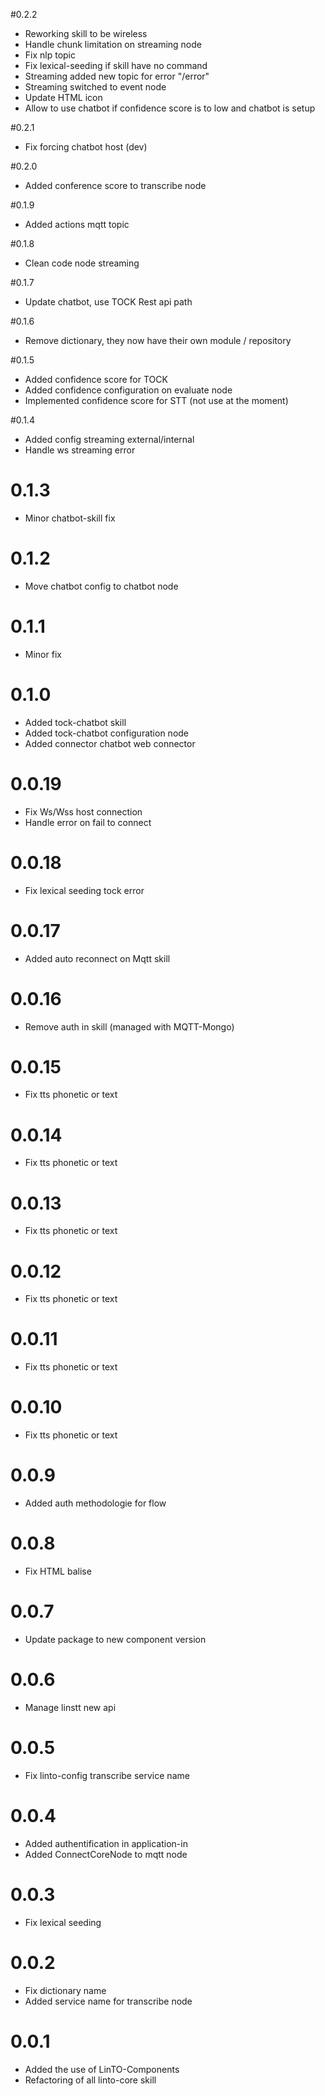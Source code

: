 #0.2.2
- Reworking skill to be wireless
- Handle chunk limitation on streaming node
- Fix nlp topic
- Fix lexical-seeding if skill have no command
- Streaming added new topic for error "/error"
- Streaming switched to event node
- Update HTML icon
- Allow to use chatbot if confidence score is to low and chatbot is setup

#0.2.1
- Fix forcing chatbot host (dev)

#0.2.0
- Added conference score to transcribe node

#0.1.9
- Added actions mqtt topic

#0.1.8
- Clean code node streaming

#0.1.7
- Update chatbot, use TOCK Rest api path

#0.1.6
- Remove dictionary, they now have their own module / repository

#0.1.5
- Added confidence score for TOCK
- Added confidence configuration on evaluate node
- Implemented confidence score for STT (not use at the moment)

#0.1.4
- Added config streaming external/internal
- Handle ws streaming error

# 0.1.3
- Minor chatbot-skill fix

# 0.1.2
- Move chatbot config to chatbot node

# 0.1.1
- Minor fix

# 0.1.0
- Added tock-chatbot skill
- Added tock-chatbot configuration node
- Added connector chatbot web connector
# 0.0.19
- Fix Ws/Wss host connection
- Handle error on fail to connect

# 0.0.18
- Fix lexical seeding tock error

# 0.0.17
- Added auto reconnect on Mqtt skill

# 0.0.16
- Remove auth in skill (managed with MQTT-Mongo)

# 0.0.15
- Fix tts phonetic or text

# 0.0.14
- Fix tts phonetic or text

# 0.0.13
- Fix tts phonetic or text

# 0.0.12
- Fix tts phonetic or text

# 0.0.11
- Fix tts phonetic or text

# 0.0.10
- Fix tts phonetic or text

# 0.0.9
- Added auth methodologie for flow

# 0.0.8
- Fix HTML balise

# 0.0.7
- Update package to new component version

# 0.0.6
- Manage linstt new api

# 0.0.5
- Fix linto-config transcribe service name

# 0.0.4
- Added authentification in application-in
- Added ConnectCoreNode to mqtt node

# 0.0.3
- Fix lexical seeding

# 0.0.2
- Fix dictionary name
- Added service name for transcribe node

# 0.0.1
- Added the use of LinTO-Components
- Refactoring of all linto-core skill
